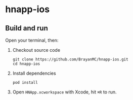# hnapp-ios

## Build and run
Open your terminal, then:

1. Checkout source code
   ```
   git clone https://github.com/BrayanMC/hnapp-ios.git
   cd hnapp-ios
   ```

2. Install dependencies
   ```
   pod install
   ```

3. Open `HNApp.xcworkspace` with Xcode, hit `⌘R` to run.
